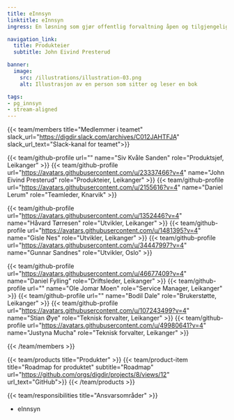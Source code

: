 ```yaml
---
title: eInnsyn
linktitle: eInnsyn
ingress: En løsning som gjør offentlig forvaltning åpen og tilgjengelig for innbyggeren.

navigation_link:
  title: Produkteier
  subtitle: John Eivind Presterud

banner:
  image:
    src: /illustrations/illustration-03.png
    alt: Illustrasjon av en person som sitter og leser en bok

tags:
- pg_innsyn
- stream-aligned
---
```


{{< team/members title="Medlemmer i teamet" slack_url="https://digdir.slack.com/archives/C012JAHTFJA" slack_url_text="Slack-kanal for teamet">}}

  {{< team/github-profile url="" name="Siv Kvåle Sanden" role="Produktsjef,  Leikanger" >}}
  {{< team/github-profile url="https://avatars.githubusercontent.com/u/23337466?v=4" name="John Eivind Presterud" role="Produkteier, Leikanger" >}}
  {{< team/github-profile url="https://avatars.githubusercontent.com/u/2155616?v=4" name="Daniel Lerum" role="Teamleder, Knarvik" >}}
  
  {{< team/github-profile url="https://avatars.githubusercontent.com/u/1352446?v=4" name="Håvard Tørresen" role="Utvikler, Leikanger" >}}
  {{< team/github-profile url="https://avatars.githubusercontent.com/u/1481395?v=4" name="Gisle Nes" role="Utvikler, Leikanger" >}}
  {{< team/github-profile url="https://avatars.githubusercontent.com/u/34447997?v=4" name="Gunnar Sandnes" role="Utvikler, Oslo" >}}

  {{< team/github-profile url="https://avatars.githubusercontent.com/u/46677409?v=4" name="Daniel Fylling" role="Driftsleder, Leikanger" >}}
  {{< team/github-profile url="" name="Ole Jomar Moen" role="Service Manager, Leikanger" >}}
  {{< team/github-profile url="" name="Bodil Dale" role="Brukerstøtte, Leikanger" >}}
  {{< team/github-profile url="https://avatars.githubusercontent.com/u/107243499?v=4" name="Stian Øye" role="Teknisk forvalter, Leikanger" >}}
  {{< team/github-profile url="https://avatars.githubusercontent.com/u/49980641?v=4" name="Justyna Mucha" role="Teknisk forvalter, Leikanger" >}}



{{< /team/members >}}

{{< team/products title="Produkter" >}}
{{< team/product-item title="Roadmap for produktet" subtitle="Roadmap" url="https://github.com/orgs/digdir/projects/8/views/12" url_text="GitHub">}}
{{< /team/products >}}

{{< team/responsibilities title="Ansvarsområder" >}}

- eInnsyn

